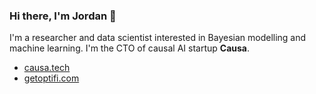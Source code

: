 ### Hi there, I'm Jordan 👋

I'm a researcher and data scientist interested in Bayesian modelling and machine learning. I'm the CTO of causal AI startup **Causa**.

* [causa.tech](https://causa.tech)
* [getoptifi.com](https://getoptifi.com)
